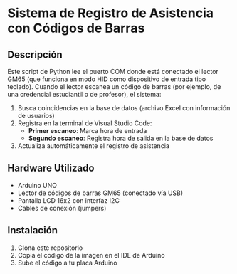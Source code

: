 # Sistema de Registro de Asistencia con Códigos de Barras

## Descripción
Este script de Python lee el puerto COM donde está conectado el lector GM65 (que funciona en modo HID como dispositivo de entrada tipo teclado). Cuando el lector escanea un código de barras (por ejemplo, de una credencial estudiantil o de profesor), el sistema:

1. Busca coincidencias en la base de datos (archivo Excel con información de usuarios)
2. Registra en la terminal de Visual Studio Code:
   - **Primer escaneo**: Marca hora de entrada
   - **Segundo escaneo**: Registra hora de salida en la base de datos
3. Actualiza automáticamente el registro de asistencia

## Hardware Utilizado
- Arduino UNO
- Lector de códigos de barras GM65 (conectado vía USB)
- Pantalla LCD 16x2 con interfaz I2C
- Cables de conexión (jumpers)

## Instalación
1. Clona este repositorio
2. Copia el codigo de la imagen en el IDE de Arduino
3. Sube el código a tu placa Arduino
